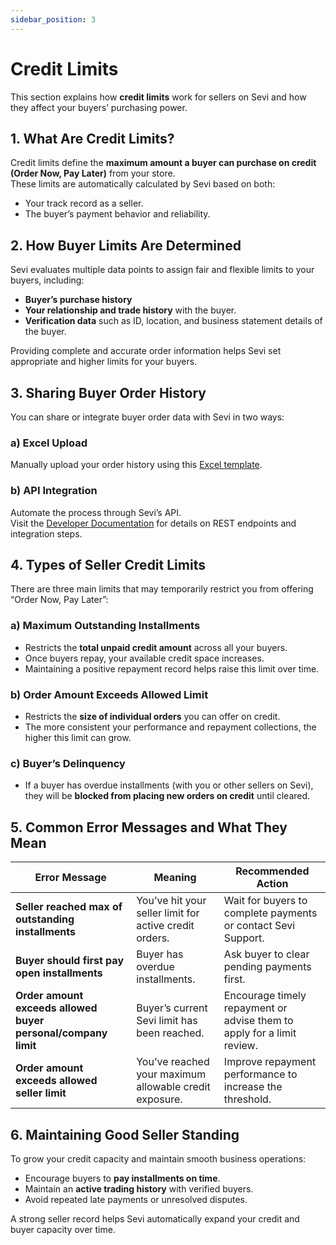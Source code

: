 ```yaml
---
sidebar_position: 3
---
```


# Credit Limits

This section explains how **credit limits** work for sellers on Sevi and how they affect your buyers’ purchasing power.


## 1. What Are Credit Limits?

Credit limits define the **maximum amount a buyer can purchase on credit (Order Now, Pay Later)** from your store.  
These limits are automatically calculated by Sevi based on both:
- Your track record as a seller.
- The buyer’s payment behavior and reliability.


## 2. How Buyer Limits Are Determined

Sevi evaluates multiple data points to assign fair and flexible limits to your buyers, including:
- **Buyer’s purchase history**
- **Your relationship and trade history** with the buyer.
- **Verification data** such as ID, location, and business statement details of the buyer.

Providing complete and accurate order information helps Sevi set appropriate and higher limits for your buyers.


## 3. Sharing Buyer Order History

You can share or integrate buyer order data with Sevi in two ways:

### a) Excel Upload  
Manually upload your order history using this [Excel template](https://docs.google.com/spreadsheets/d/1BZK89VK8gNXYV0-RtY8sKykLYa8vEHpH/edit?gid=486363753#gid=486363753).

### b) API Integration  
Automate the process through Sevi’s API.  
Visit the [Developer Documentation](/docs/developer/intro) for details on REST endpoints and integration steps.


## 4. Types of Seller Credit Limits

There are three main limits that may temporarily restrict you from offering “Order Now, Pay Later”:

### a) **Maximum Outstanding Installments**
- Restricts the **total unpaid credit amount** across all your buyers.  
- Once buyers repay, your available credit space increases.  
- Maintaining a positive repayment record helps raise this limit over time.

### b) **Order Amount Exceeds Allowed Limit**
- Restricts the **size of individual orders** you can offer on credit.  
- The more consistent your performance and repayment collections, the higher this limit can grow.

### c) **Buyer’s Delinquency**
- If a buyer has overdue installments (with you or other sellers on Sevi), they will be **blocked from placing new orders on credit** until cleared.


## 5. Common Error Messages and What They Mean

| Error Message | Meaning | Recommended Action |
|----------------|----------|--------------------|
| **Seller reached max of outstanding installments** | You’ve hit your seller limit for active credit orders. | Wait for buyers to complete payments or contact Sevi Support. |
| **Buyer should first pay open installments** | Buyer has overdue installments. | Ask buyer to clear pending payments first. |
| **Order amount exceeds allowed buyer personal/company limit** | Buyer’s current Sevi limit has been reached. | Encourage timely repayment or advise them to apply for a limit review. |
| **Order amount exceeds allowed seller limit** | You’ve reached your maximum allowable credit exposure. | Improve repayment performance to increase the threshold. |


## 6. Maintaining Good Seller Standing

To grow your credit capacity and maintain smooth business operations:
- Encourage buyers to **pay installments on time**.  
- Maintain an **active trading history** with verified buyers.  
- Avoid repeated late payments or unresolved disputes.  

A strong seller record helps Sevi automatically expand your credit and buyer capacity over time.

